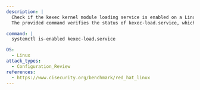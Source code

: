 ```yaml
---
description: |
  Check if the kexec kernel module loading service is enabled on a Linux system.
  The provided command verifies the status of kexec-load.service, which is important for kernel hardening and security assessment.

command: |
  systemctl is-enabled kexec-load.service

OS:
  - Linux
attack_types:
  - Configuration_Review
references:
  - https://www.cisecurity.org/benchmark/red_hat_linux
---
```

